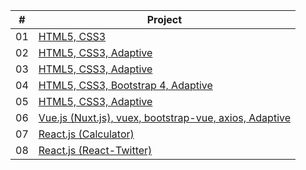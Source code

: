 
| #        | Project            
| ------------- |-------------| 
| 01 | [HTML5, CSS3 ](https://bek-app.github.io/golden/) |
| 02 | [HTML5, CSS3, Adaptive](https://bek-app.github.io/const/) |
| 03 | [HTML5, CSS3, Adaptive ](https://bek-app.github.io/creative/) |
| 04 | [HTML5, CSS3, Bootstrap 4, Adaptive](https://bek-app.github.io/abn/)|
| 05 | [HTML5, CSS3, Adaptive](http://github.com/) |
| 06 | [Vue.js (Nuxt.js), vuex, bootstrap-vue, axios, Adaptive](https://nuxt-project-ps5.herokuapp.com/) |
| 07 | [React.js (Calculator) ](https://calculator-app-reactjs.herokuapp.com/) |  
| 08 | [React.js (React-Twitter) ](https://react-twitterapp.herokuapp.com/) |  


